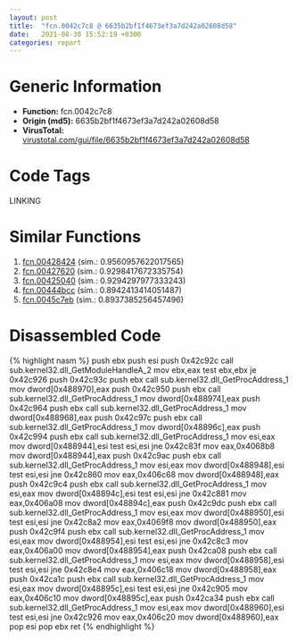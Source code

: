 ```yaml
---
layout: post
title:  "fcn.0042c7c8 @ 6635b2bf1f4673ef3a7d242a02608d58"
date:   2021-08-30 15:52:19 +0300
categories: report
---
```


# Generic Information
- **Function:** fcn.0042c7c8
- **Origin (md5):** 6635b2bf1f4673ef3a7d242a02608d58
- **VirusTotal:** [virustotal.com/gui/file/6635b2bf1f4673ef3a7d242a02608d58][virustotal_ref]

# Code Tags
<span class="tag" id="LINKING">LINKING</span>


# Similar Functions

1. [fcn.00428424][similar_1_ref] (sim.: 0.9560957622017565)
2. [fcn.00427620][similar_2_ref] (sim.: 0.9298417672335754)
3. [fcn.00425040][similar_3_ref] (sim.: 0.9294297977333243)
4. [fcn.00444bcc][similar_4_ref] (sim.: 0.8942413414051487)
5. [fcn.0045c7eb][similar_5_ref] (sim.: 0.8937385256457496)


# Disassembled Code

{% highlight nasm %}
push ebx
push esi
push 0x42c92c
call sub.kernel32.dll_GetModuleHandleA_2
mov ebx,eax
test ebx,ebx
je 0x42c926
push 0x42c93c
push ebx
call sub.kernel32.dll_GetProcAddress_1
mov dword[0x488970],eax
push 0x42c950
push ebx
call sub.kernel32.dll_GetProcAddress_1
mov dword[0x488974],eax
push 0x42c964
push ebx
call sub.kernel32.dll_GetProcAddress_1
mov dword[0x488968],eax
push 0x42c97c
push ebx
call sub.kernel32.dll_GetProcAddress_1
mov dword[0x48896c],eax
push 0x42c994
push ebx
call sub.kernel32.dll_GetProcAddress_1
mov esi,eax
mov dword[0x488944],esi
test esi,esi
jne 0x42c83f
mov eax,0x4068b8
mov dword[0x488944],eax
push 0x42c9ac
push ebx
call sub.kernel32.dll_GetProcAddress_1
mov esi,eax
mov dword[0x488948],esi
test esi,esi
jne 0x42c860
mov eax,0x406c68
mov dword[0x488948],eax
push 0x42c9c4
push ebx
call sub.kernel32.dll_GetProcAddress_1
mov esi,eax
mov dword[0x48894c],esi
test esi,esi
jne 0x42c881
mov eax,0x406a08
mov dword[0x48894c],eax
push 0x42c9dc
push ebx
call sub.kernel32.dll_GetProcAddress_1
mov esi,eax
mov dword[0x488950],esi
test esi,esi
jne 0x42c8a2
mov eax,0x4069f8
mov dword[0x488950],eax
push 0x42c9f4
push ebx
call sub.kernel32.dll_GetProcAddress_1
mov esi,eax
mov dword[0x488954],esi
test esi,esi
jne 0x42c8c3
mov eax,0x406a00
mov dword[0x488954],eax
push 0x42ca08
push ebx
call sub.kernel32.dll_GetProcAddress_1
mov esi,eax
mov dword[0x488958],esi
test esi,esi
jne 0x42c8e4
mov eax,0x406c18
mov dword[0x488958],eax
push 0x42ca1c
push ebx
call sub.kernel32.dll_GetProcAddress_1
mov esi,eax
mov dword[0x48895c],esi
test esi,esi
jne 0x42c905
mov eax,0x406c10
mov dword[0x48895c],eax
push 0x42ca34
push ebx
call sub.kernel32.dll_GetProcAddress_1
mov esi,eax
mov dword[0x488960],esi
test esi,esi
jne 0x42c926
mov eax,0x406c20
mov dword[0x488960],eax
pop esi
pop ebx
ret 
{% endhighlight %}


[similar_1_ref]: /report/fcn.00428424@27f3ad32e2eddc62e5434f19748fa0be
[similar_2_ref]: /report/fcn.00427620@8aa4eec8eb0ac35fe10d9e0394d3dbe4
[similar_3_ref]: /report/fcn.00425040@2ba145d6678d721baeb8d825fab7c600
[similar_4_ref]: /report/fcn.00444bcc@27f3ad32e2eddc62e5434f19748fa0be
[similar_5_ref]: /report/fcn.0045c7eb@f47bfed80cd39ec1aff63db618c8814f
[virustotal_ref]: https://www.virustotal.com/gui/file/6635b2bf1f4673ef3a7d242a02608d58